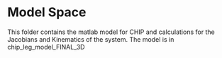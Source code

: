 # Model Space
This folder contains the matlab model for CHIP and calculations for the Jacobians and Kinematics of the system. The model is in chip_leg_model_FINAL_3D
